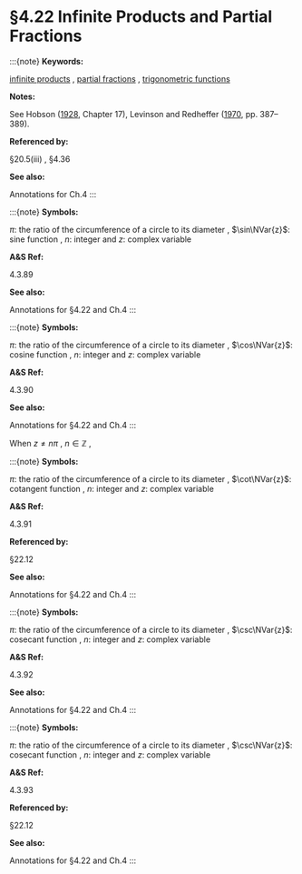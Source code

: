 # §4.22 Infinite Products and Partial Fractions

:::{note}
**Keywords:**

[infinite products](http://dlmf.nist.gov/search/search?q=infinite%20products) , [partial fractions](http://dlmf.nist.gov/search/search?q=partial%20fractions) , [trigonometric functions](http://dlmf.nist.gov/search/search?q=trigonometric%20functions)

**Notes:**

See Hobson ([1928](./bib/H.html#bib1091 "A Treatise on Plane and Advanced Trigonometry"), Chapter 17), Levinson and Redheffer ([1970](./bib/L.html#bib1426 "Complex Variables"), pp. 387–389).

**Referenced by:**

§20.5(iii) , §4.36

**See also:**

Annotations for Ch.4
:::

:::{note}
**Symbols:**

$\pi$: the ratio of the circumference of a circle to its diameter , $\sin\NVar{z}$: sine function , $n$: integer and $z$: complex variable

**A&S Ref:**

4.3.89

**See also:**

Annotations for §4.22 and Ch.4
:::

:::{note}
**Symbols:**

$\pi$: the ratio of the circumference of a circle to its diameter , $\cos\NVar{z}$: cosine function , $n$: integer and $z$: complex variable

**A&S Ref:**

4.3.90

**See also:**

Annotations for §4.22 and Ch.4
:::

When $z\neq n\pi$ , $n\in\mathbb{Z}$ ,

:::{note}
**Symbols:**

$\pi$: the ratio of the circumference of a circle to its diameter , $\cot\NVar{z}$: cotangent function , $n$: integer and $z$: complex variable

**A&S Ref:**

4.3.91

**Referenced by:**

§22.12

**See also:**

Annotations for §4.22 and Ch.4
:::

:::{note}
**Symbols:**

$\pi$: the ratio of the circumference of a circle to its diameter , $\csc\NVar{z}$: cosecant function , $n$: integer and $z$: complex variable

**A&S Ref:**

4.3.92

**See also:**

Annotations for §4.22 and Ch.4
:::

:::{note}
**Symbols:**

$\pi$: the ratio of the circumference of a circle to its diameter , $\csc\NVar{z}$: cosecant function , $n$: integer and $z$: complex variable

**A&S Ref:**

4.3.93

**Referenced by:**

§22.12

**See also:**

Annotations for §4.22 and Ch.4
:::

